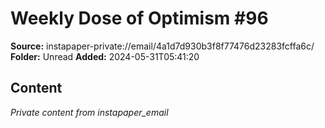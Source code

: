 # Weekly Dose of Optimism #96

**Source:** instapaper-private://email/4a1d7d930b3f8f77476d23283fcffa6c/
**Folder:** Unread
**Added:** 2024-05-31T05:41:20




## Content
*Private content from instapaper_email*

